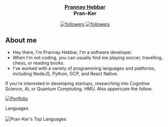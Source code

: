 <h3 align="center"><a href="https://pran-ker.github.io/">Prannay Hebbar</a><br>Pran-Ker </h3>

<p align="center">
<!--   <a href="https://twitter.com/HebbarPrannay"><img alt="followers" title="Follow me on Twitter" src="https://img.shields.io/twitter/follow/HebbarPrannay?color=55960c&label=Follow&logo=twitter&logoColor=white&style=for-the-badge"/></a> -->
  <a href="https://github.com/Pran-Ker"><img alt="followers" title="Follow me on Github" src="https://img.shields.io/github/followers/Pran-Ker?color=236ad3&style=for-the-badge&logo=github&label=Follow"/></a>
  <a href="https://www.linkedin.com/in/prannay/"><img alt="followers" title="Follow me on LinkedIn" src="https://img.shields.io/badge/LinkedIn-0077B5/follow/prannay?style=for-the-badge&logo=linkedin&logoColor=white"/></a>
</p>

## About me

* Hey there, I'm Prannay Hebbar, I'm a software developer.
* When I'm not coding, you can usually find me playing soccer, travelling, chess, or reading books.
* I've worked with a variety of programming languages and platforms, including NodeJS, Python, GCP, and React Native.
 
If you're interested in developing startups, researching into Cognitive Science, AI, or Quantum Comptuting. HMU. Also appericate the follow.

<p align="left">
  <a href="https://pran-ker.github.io/"><img alt="Portfolio" title="Portfolio" src="https://img.shields.io/badge/-Portfolio-000000?style=for-the-badge&logo=koding&logoColor=white"/></a>
    
</p>


<!-- https://github.com/anuraghazra/github-readme-stats -->
 <!-- <summary>Stats</summary>
  <br/>
  <img alt="Pran-Ker's Github Stats" src="https://github-readme-stats.vercel.app/api?username=Pran-Ker&show_icons=true&count_private=true&hide=" /></a> --!>


  <summary>Languages</summary>
  <br/>
  <img alt="Pran-Ker's Top Languages" src="https://github-readme-stats.vercel.app/api/top-langs/?username=Pran-Ker&langs_count=10&layout=compact#" /></a>

